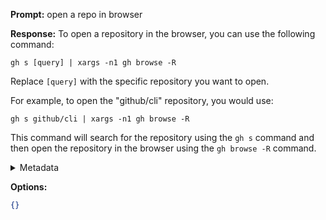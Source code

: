 **Prompt:**
open a repo in browser

**Response:**
To open a repository in the browser, you can use the following command:

```shell
gh s [query] | xargs -n1 gh browse -R
```

Replace `[query]` with the specific repository you want to open.

For example, to open the "github/cli" repository, you would use:

```shell
gh s github/cli | xargs -n1 gh browse -R
```

This command will search for the repository using the `gh s` command and then open the repository in the browser using the `gh browse -R` command.

<details><summary>Metadata</summary>

- Duration: 3347 ms
- Datetime: 2023-08-28T08:28:22.102447
- Model: gpt-3.5-turbo-0613

</details>

**Options:**
```json
{}
```

